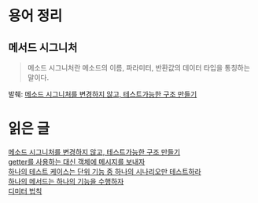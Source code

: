 # 용어 정리 
## 메서드 시그니처 
> 메소드 시그니처란 메소드의 이름, 파라미터, 반환값의 데이터 타입을 통칭하는 말이다. 

발췌: [메소드 시그니처를 변경하지 않고, 테스트가능한 구조 만들기](https://woowacourse.github.io/javable/2020-04-28/test-without-method-change) <br>

# 읽은 글 
[메소드 시그니처를 변경하지 않고, 테스트가능한 구조 만들기](https://woowacourse.github.io/javable/2020-04-28/test-without-method-change) <br>
[getter를 사용하는 대신 객체에 메시지를 보내자](https://woowacourse.github.io/javable/2020-04-28/ask-instead-of-getter) <br> 
[하나의 테스트 케이스는 단위 기능 중 하나의 시나리오만 테스트하라](https://woowacourse.github.io/javable/2020-04-24/one-test-must-check-one-scenario) <br> 
[하나의 메서드는 하나의 기능을 수행하자](https://woowacourse.github.io/javable/2020-05-10/single-job-method) <br> 
[디미터 법칙](https://johngrib.github.io/wiki/law-of-demeter/#%EB%94%94%EB%AF%B8%ED%84%B0-%EB%B2%95%EC%B9%99%EC%9D%84-%EC%9C%84%EB%B0%98%ED%95%9C-%EC%BD%94%EB%93%9C---%EA%B8%B0%EC%B0%A8-%EC%B6%A9%EB%8F%8C) <br> 
